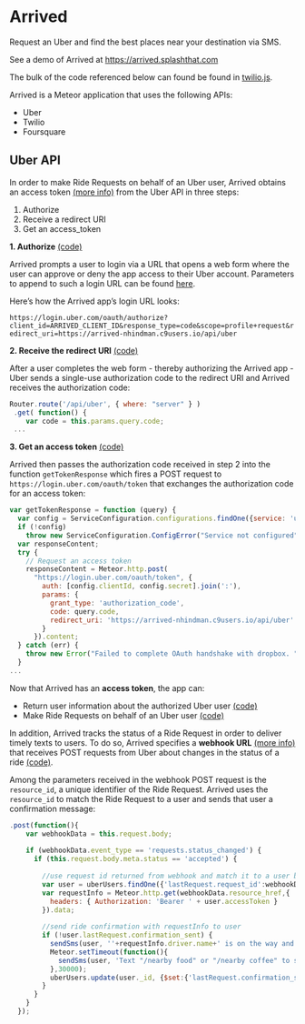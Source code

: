 # Arrived

Request an Uber and find the best places near your destination via SMS.

See a demo of Arrived at https://arrived.splashthat.com

The bulk of the code referenced below can found be found in [twilio.js](https://github.com/nhindman/Arrived/blob/master/server/twillo.js).

Arrived is a Meteor application that uses the following APIs:
* Uber 
* Twilio
* Foursquare

## Uber API
In order to make Ride Requests on behalf of an Uber user, Arrived obtains an access token [(more info)](https://developer.uber.com/docs/authentication) from the Uber API in three steps:

1. Authorize
2. Receive a redirect URI
3. Get an access_token

**1. Authorize** [(code)](https://github.com/nhindman/Arrived/blob/master/server/twillo.js#L235)

Arrived prompts a user to login via a URL that opens a web form where the user can approve or deny the app access to their Uber account. Parameters to append to such a login URL can be found [here](https://developer.uber.com/docs/authentication#section-step-one-authorize). 

Here’s how the Arrived app’s login URL looks:

`https://login.uber.com/oauth/authorize?client_id=ARRIVED_CLIENT_ID&response_type=code&scope=profile+request&redirect_uri=https://arrived-nhindman.c9users.io/api/uber`

**2. Receive the redirect URI** [(code)](https://github.com/nhindman/Arrived/blob/master/server/twillo.js#L89)

After a user completes the web form - thereby authorizing the Arrived app - Uber sends a single-use authorization code to the redirect URI and Arrived receives the authorization code:
```javascript
Router.route('/api/uber', { where: "server" } )
 .get( function() {
    var code = this.params.query.code;
 ...
```

**3. Get an access token** [(code)](https://github.com/nhindman/Arrived/blob/master/server/twillo.js#L26)

Arrived then passes the authorization code received in step 2 into the function `getTokenResponse` which fires a POST request to `https://login.uber.com/oauth/token` that exchanges the authorization code for an access token:

```javascript
var getTokenResponse = function (query) {
  var config = ServiceConfiguration.configurations.findOne({service: 'uber'});
  if (!config)
    throw new ServiceConfiguration.ConfigError("Service not configured");
  var responseContent;
  try {
    // Request an access token
    responseContent = Meteor.http.post(
      "https://login.uber.com/oauth/token", {
        auth: [config.clientId, config.secret].join(':'),
        params: {
          grant_type: 'authorization_code',
          code: query.code,
          redirect_uri: 'https://arrived-nhindman.c9users.io/api/uber'
        }
      }).content;
  } catch (err) {
    throw new Error("Failed to complete OAuth handshake with dropbox. " + err.message);
  }
...  
```

Now that Arrived has an **access token**, the app can:
* Return user information about the authorized Uber user [(code)](https://github.com/nhindman/Arrived/blob/master/server/twillo.js#L63)
* Make Ride Requests on behalf of an Uber user [(code)](https://github.com/nhindman/Arrived/blob/master/server/twillo.js#L220)

In addition, Arrived tracks the status of a Ride Request in order to deliver timely texts to users. To do so, Arrived specifies a **webhook URL** [(more info)](https://developer.uber.com/docs/webhooks) that receives POST requests from Uber about changes in the status of a ride [(code)](https://github.com/nhindman/Arrived/blob/master/server/twillo.js#L113).

Among the parameters received in the webhook POST request is the `resource_id`, a unique identifier of the Ride Request. Arrived uses the `resource_id` to match the Ride Request to a user and sends that user a confirmation message:  

```javascript
.post(function(){
    var webhookData = this.request.body;
    
    if (webhookData.event_type == 'requests.status_changed') {
      if (this.request.body.meta.status == 'accepted') {
        
        //use request id returned from webhook and match it to a user based on the request id saved in my app
        var user = uberUsers.findOne({'lastRequest.request_id':webhookData.meta.resource_id});
        var requestInfo = Meteor.http.get(webhookData.resource_href,{
          headers: { Authorization: 'Bearer ' + user.accessToken }
        }).data;
        
        //send ride confirmation with requestInfo to user
        if (!user.lastRequest.confirmation_sent) {
          sendSms(user, ''+requestInfo.driver.name+' is on the way and will arrive in '+requestInfo.eta+'. Look out for a '+requestInfo.vehicle.make+' with the license plate '+requestInfo.vehicle.license_plate+'!');
          Meteor.setTimeout(function(){
            sendSms(user, 'Text "/nearby food" or "/nearby coffee" to see places near your destination');
          },30000);
          uberUsers.update(user._id, {$set:{'lastRequest.confirmation_sent':true}});
        }
      }
    }
  });
```
